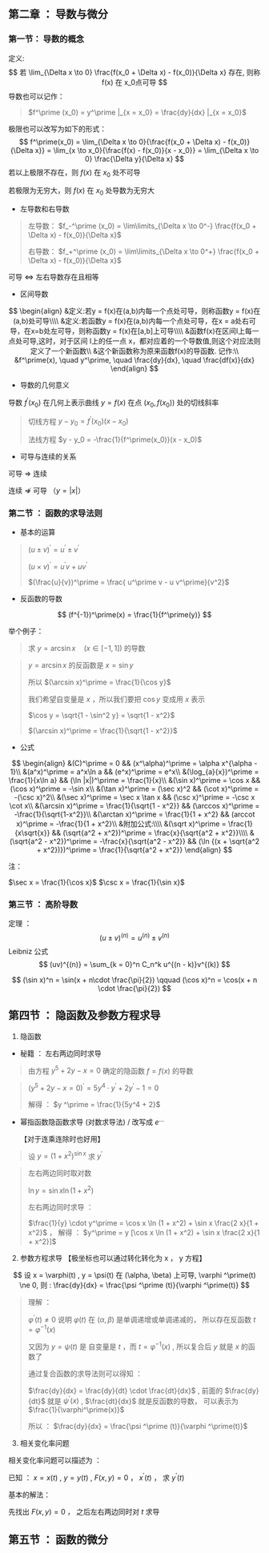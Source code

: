 ## 第二章 ： 导数与微分

### 第一节： 导数的概念

定义:
$$
若 \lim_{\Delta x \to 0} \frac{f(x_0 + \Delta x) - f(x_0)}{\Delta x} 存在, 则称 f(x) 在 x_0点可导
$$
导数也可以记作：

> $f^\prime (x_0) = y^\prime |_{x = x_0} = \frac{dy}{dx} |_{x = x_0}$

极限也可以改写为如下的形式：
$$
f^\prime(x_0) = \lim_{\Delta x \to 0}{\frac{f(x_0 + \Delta x) - f(x_0)}{\Delta x}} = \lim_{x \to x_0}{\frac{f(x) - f(x_0)}{x - x_0}} = \lim_{\Delta x \to 0} \frac{\Delta y}{\Delta x}
$$
若以上极限不存在，则 $f(x)$ 在 $x_0$ 处不可导

若极限为无穷大，则 $f(x)$ 在 $x_0$ 处导数为无穷大



* 左导数和右导数

> 左导数： $f_-^\prime (x_0) = \lim\limits_{\Delta x \to 0^-} \frac{f(x_0 + \Delta x) - f(x_0)}{\Delta x}$
>
> 右导数： $f_+^\prime (x_0) = \lim\limits_{\Delta x \to 0^+} \frac{f(x_0 + \Delta x) - f(x_0)}{\Delta x}$

可导 $\Longleftrightarrow$ 左右导数存在且相等



* 区间导数

$$
\begin{align}
	&定义:若y = f(x)在(a,b)内每一个点处可导，则称函数y = f(x)在(a,b)处可导\\\\
	&定义:若函数y = f(x)在(a,b)内每一个点处可导，在x = a处右可导，在x=b处左可导，则称函数y = f(x)在[a,b]上可导\\\\
	&函数f(x)在区间I上每一点处可导,这时，对于区间 I上的任一点 x，都对应着的一个导数值,则这个对应法则定义了一个新函数\\
	&这个新函数称为原来函数f(x)的导函数. 记作:\\
	&f^\prime(x), \quad y^\prime, \quad  \frac{dy}{dx}, \quad \frac{df(x)}{dx}
\end{align}
$$





* 导数的几何意义

导数 $f^\prime(x_0)$ 在几何上表示曲线 $y = f(x)$ 在点 $(x_0, f(x_0))$  处的切线斜率

> 切线方程 $y - y_0 = f^\prime(x_0)(x - x_0)$
>
> 法线方程 $y - y_0 = -\frac{1}{f^\prime(x_0)}(x - x_0)$



* 可导与连续的关系

可导 $\Longrightarrow$ 连续

连续 $\not\Longrightarrow$  可导 （$y = |x|$）



### 第二节 ： 函数的求导法则

* 基本的运算

> $(u \pm v)^\prime = u^\prime \pm v^\prime$
>
> $(u \times v)^\prime = u^\prime v + u v^\prime$
>
> $(\frac{u}{v})^\prime = \frac{ u^\prime v - u v^\prime}{v^2}$

* 反函数的导数

$$
(f^{-1})^\prime(x) = \frac{1}{f^\prime(y)}
$$

举个例子：

> 求 $y = \arcsin x \quad (x \in [-1, 1])$ 的导数

> $y = \arcsin x$ 的反函数是 $x = \sin y$ 
>
> 所以 $(\arcsin x)^\prime = \frac{1}{\cos y}$
>
> 我们希望自变量是 $x$ ，所以我们要把 $\cos y$ 变成用 $x$ 表示
>
> $\cos y = \sqrt{1 - \sin^2 y} = \sqrt{1 - x^2}$
>
> $(\arcsin x)^\prime = \frac{1}{\sqrt{1 - x^2}}$

 

* 公式

$$
\begin{align}
	&(C)^\prime = 0 && (x^\alpha)^\prime = \alpha x^{\alpha - 1}\\
	&(a^x)^\prime = a^x\ln a && (e^x)^\prime = e^x\\
	&(\log_{a}{x})^\prime = \frac{1}{x\ln a} && (\ln |x|)^\prime = \frac{1}{x}\\
	&(\sin x)^\prime = \cos x && (\cos x)^\prime = -\sin x\\
	&(\tan x)^\prime = (\sec x)^2 && (\cot x)^\prime = -(\csc x)^2\\
	&(\sec x)^\prime = \sec x \tan x && (\csc x)^\prime = -\csc x \cot x\\
	&(\arcsin x)^\prime = \frac{1}{\sqrt{1 - x^2}} && (\arccos x)^\prime = -\frac{1}{\sqrt{1-x^2}}\\
	&(\arctan x)^\prime = \frac{1}{1 + x^2} && (arccot x)^\prime = -\frac{1}{1 + x^2}\\
	&附加公式:\\\\
	&(\sqrt x)^\prime = \frac{1}{x\sqrt{x}} && (\sqrt{a^2 + x^2})^\prime = \frac{x}{\sqrt{a^2 + x^2}}\\\\
	&(\sqrt{a^2 - x^2})^\prime = -\frac{x}{\sqrt{a^2 - x^2}} && (\ln {(x + \sqrt{a^2 + x^2})})^\prime = 
	\frac{1}{\sqrt{a^2 + x^2}}
	\end{align}
$$

注：

$\sec x = \frac{1}{\cos x}$ 		$\csc x = \frac{1}{\sin x}$



### 第三节 ： 高阶导数

定理 ：
$$
(u \pm v)^{(n)} = u^{(n)} \pm v^{(n)}
$$
Leibniz 公式
$$
(uv)^{(n)} = \sum_{k = 0}^n C_n^k u^{(n - k)}v^{(k)}
$$

$$
(\sin x)^n = \sin(x + n\cdot \frac{\pi}{2}) \qquad (\cos x)^n = \cos(x + n \cdot \frac{\pi}{2})
$$



## 第四节 ： 隐函数及参数方程求导

1. 隐函数

* 秘籍 ： 左右两边同时求导

> 由方程 $y^5 + 2y - x = 0$  确定的隐函数 $f = f(x)$ 的导数

> $(y^5 + 2y - x = 0) ^ \prime = 5y^4 \cdot y^\prime + 2 y^\prime - 1 = 0$
>
> 解得 ： $y ^\prime = \frac{1}{5y^4 + 2}$



* 幂指函数隐函数求导 (对数求导法) / 改写成 $e^{\dots}$

  【对于连乘连除时也好用】

> 设 $y = (1 + x^2)^{\sin x}$  求 $y^\prime$

> 左右两边同时取对数
>
> $\ln y = \sin x \ln(1 + x^2)$
>
> 左右两边同时求导 ：
>
> $\frac{1}{y} \cdot y^\prime = \cos x \ln (1 + x^2) + \sin x \frac{2 x}{1 + x^2}$  ， 解得 ： $y^\prime = y [\cos x \ln (1 + x^2) + \sin x \frac{2 x}{1 + x^2}]$



2. 参数方程求导 【极坐标也可以通过转化转化为 x ， y 方程】

$$
设 x = \varphi(t) , y = \psi(t) 在 (\alpha, \beta) 上可导, \varphi ^\prime(t) \ne 0, 则 : \frac{dy}{dx} = \frac{\psi ^\prime (t)}{\varphi ^\prime(t)}
$$

> 理解 ：
>
> $\varphi ^\prime(t) \ne 0$ 说明 $\varphi(t)$ 在 $(\alpha, \beta)$ 是单调递增或单调递减的， 所以存在反函数 $t = \varphi^{-1} (x)$ 
>
> 又因为 $y = \psi(t)$ 是 自变量是 $t$ ，而 $t = \varphi^{-1} (x)$  , 所以复合后 $y$ 就是 $x$ 的函数了
>
> 通过复合函数的求导法则可以得知 ：
>
> $\frac{dy}{dx} = \frac{dy}{dt} \cdot \frac{dt}{dx}$ , 前面的 $\frac{dy}{dt}$  就是 $\psi ^\prime (x)$ , $\frac{dt}{dx}$ 就是反函数的导数， 可以表示为 $\frac{1}{\varphi^\prime(x)}$
>
> 所以 ： $\frac{dy}{dx} = \frac{\psi ^\prime (t)}{\varphi ^\prime(t)}$



3. 相关变化率问题

 相关变化率问题可以描述为 ：

已知 ：  $x = x(t)$ ,  $y = y(t)$  , $F(x, y) = 0$ ， $x^\prime(t)$  ， 求 $y^\prime(t)$

基本的解法：

先找出  $F(x, y) = 0$ ， 之后左右两边同时对  $t$ 求导



## 第五节 ： 函数的微分

 
